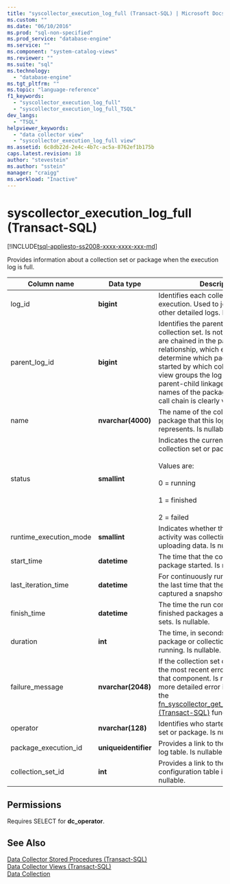 ```yaml
---
title: "syscollector_execution_log_full (Transact-SQL) | Microsoft Docs"
ms.custom: ""
ms.date: "06/10/2016"
ms.prod: "sql-non-specified"
ms.prod_service: "database-engine"
ms.service: ""
ms.component: "system-catalog-views"
ms.reviewer: ""
ms.suite: "sql"
ms.technology: 
  - "database-engine"
ms.tgt_pltfrm: ""
ms.topic: "language-reference"
f1_keywords: 
  - "syscollector_execution_log_full"
  - "syscollector_execution_log_full_TSQL"
dev_langs: 
  - "TSQL"
helpviewer_keywords: 
  - "data collector view"
  - "syscollector_execution_log_full view"
ms.assetid: 6c8db22d-2e4c-4b7c-ac5a-8762ef1b175b
caps.latest.revision: 18
author: "stevestein"
ms.author: "sstein"
manager: "craigg"
ms.workload: "Inactive"
---
```

# syscollector_execution_log_full (Transact-SQL)
[!INCLUDE[tsql-appliesto-ss2008-xxxx-xxxx-xxx-md](../../includes/tsql-appliesto-ss2008-xxxx-xxxx-xxx-md.md)]

  Provides information about a collection set or package when the execution log is full.  
  
|Column name|Data type|Description|  
|-----------------|---------------|-----------------|  
|log_id|**bigint**|Identifies each collection set execution. Used to join this view with other detailed logs. Is nullable.|  
|parent_log_id|**bigint**|Identifies the parent package or collection set. Is not nullable. The IDs are chained in the parent-child relationship, which enables you to determine which package was started by which collection set. This view groups the log entries by their parent-child linkage and indents the names of the packages so that the call chain is clearly visible.|  
|name|**nvarchar(4000)**|The name of the collection set or package that this log entry represents. Is nullable.|  
|status|**smallint**|Indicates the current status of the collection set or package. Is nullable.<br /><br /> Values are:<br /><br /> 0 = running<br /><br /> 1 = finished<br /><br /> 2 = failed|  
|runtime_execution_mode|**smallint**|Indicates whether the collection set activity was collecting data or uploading data. Is nullable.|  
|start_time|**datetime**|The time that the collection set or package started. Is nullable.|  
|last_iteration_time|**datetime**|For continuously running packages, the last time that the package captured a snapshot. Is nullable.|  
|finish_time|**datetime**|The time the run completed for finished packages and collection sets. Is nullable.|  
|duration|**int**|The time, in seconds, that the package or collection set has been running. Is nullable.|  
|failure_message|**nvarchar(2048)**|If the collection set or package failed, the most recent error message for that component. Is nullable. To obtain more detailed error information, use the [fn_syscollector_get_execution_details &#40;Transact-SQL&#41;](../../relational-databases/system-functions/fn-syscollector-get-execution-details-transact-sql.md) function.|  
|operator|**nvarchar(128)**|Identifies who started the collection set or package. Is nullable.|  
|package_execution_id|**uniqueidentifier**|Provides a link to the [!INCLUDE[ssIS](../../includes/ssis-md.md)] log table. Is nullable.|  
|collection_set_id|**int**|Provides a link to the data collection configuration table in msdb. Is nullable.|  
  
## Permissions  
 Requires SELECT for **dc_operator**.  
  
## See Also  
 [Data Collector Stored Procedures &#40;Transact-SQL&#41;](../../relational-databases/system-stored-procedures/data-collector-stored-procedures-transact-sql.md)   
 [Data Collector Views &#40;Transact-SQL&#41;](../../relational-databases/system-catalog-views/data-collector-views-transact-sql.md)   
 [Data Collection](../../relational-databases/data-collection/data-collection.md)  
  
  
